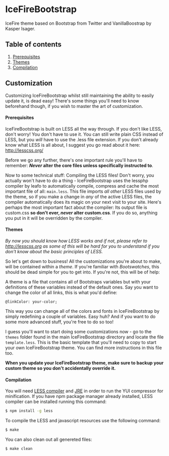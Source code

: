 IceFireBootstrap
================

IceFire theme based on Bootstrap from Twitter and VanillaBoostrap by Kasper Isager.

Table of contents
-----------------

1. [Prerequisites](#prerequisites)
2. [Themes](#themes)
3. [Compilation](#compilation)

Customization
-------------

Customizing IceFireBootstrap whilst still maintaining the ability to easily update it, is dead easy! There's some things you'll need to know beforehand though, if you wish to master the art of customization.

#### Prerequisites

IceFireBootstrap is built on LESS all the way through. If you don't like LESS, don't worry! You don't have to use it. You can still write plain CSS instead of LESS, but you _will_ have to use the .less file extension. If you don't already know what LESS is all about, I suggest you go read about it here: http://lesscss.org/

Before we go any further, there's one important rule you'll have to remember: __*Never* alter the core files unless specifically instructed to__.

Now to some technical stuff: Compiling the LESS files! Don't worry, you actually won't have to do a thing - IceFireBootstrap uses the lessphp compiler by leafo to automatically compile, compress and cache the most important file of all: `main.less`.
This file imports _all other_ LESS files used by the theme, so if you make a change in _any_ of the active LESS files, the compiler automatically does its magic on your next visit to your site. Here's perhaps the most important fact about the compiler: Its output file is custom.css __so don't ever, *never* alter custom.css__. If you do so, anything you put in it will be overridden by the compiler.

#### Themes

_By now you should know how LESS works and if not, please refer to http://lesscss.org as some of this will be hard for you to understand if you don't know about the basic principles of LESS._

So let's get down to business! All the customizations you're about to make, will be contained within a _theme_. If you're familiar with _Bootswatches_, this should be dead simple for you to get into. If you're not, this will be of help:

A theme is a file that contains all of Bootstraps variables but with your definitions of these variables instead of the default ones. Say you want to change the color of all links, this is what you'd define:

    @linkColor: your-color;

This way you can change all of the colors and fonts in IceFireBootstrap by simply redefining a couple of variables. Easy huh? And if you want to do some more advanced stuff, you're free to do so too!

I guess you'll want to start doing some customizations now - go to the `themes` folder found in the main IceFireBootstrap directory and locate the file `template.less`. This is the basic template that you'll need to copy to start your own IceFireBootstrap theme. You can find more instructions in this file too.

__When you update your IceFireBootstrap theme, make sure to backup your custom theme so you don't accidentally override it.__

#### Compilation

You will need [LESS compiler](http://lesscss.org/) and [JRE](http://www.oracle.com/technetwork/java/javase/downloads/index.html) in order to run the YUI compressor for minification. If you have npm package manager already installed, LESS compiler can be installed running this command:

```bash
$ npm install -g less
```

To compile the LESS and javascript resources use the following command:

```bash
$ make
```

You can also clean out all genereted files:

```bash
$ make clean
```
